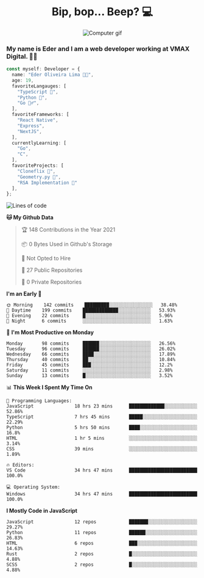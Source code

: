 <h1 align="center">Bip, bop... Beep? 💻</h1>

<div align="center">
  <img src="https://media2.giphy.com/media/11jQqqyF4S5MWY/giphy.gif" alt="Computer gif" />
</div>

### My name is Eder and I am a web developer working at **VMAX Digital**. 👋😺

```TypeScript
const myself: Developer = {
  name: "Eder Oliveira Lima 👨‍💻",
  age: 19,
  favoriteLangauges: [
    "TypeScript 📘",
    "Python 🐍",
    "Go 🚶‍♂️",
  ],
  favoriteFrameworks: [
    "React Native",
    "Express",
    "NextJS",
  ],
  currentlyLearning: [
    "Go",
    "C",
  ],
  favoriteProjects: [
    "Cloneflix 🎥",
    "Geometry.py 📐",
    "RSA Implementation 🔐"
  ],
};


```

<!--START_SECTION:waka-->
![Lines of code](https://img.shields.io/badge/From%20Hello%20World%20I%27ve%20Written-219109%20lines%20of%20code-blue)

**🐱 My Github Data** 

> 🏆 148 Contributions in the Year 2021
 > 
> 📦 0 Bytes Used in Github's Storage 
 > 
> 🚫 Not Opted to Hire
 > 
> 📜 27 Public Repositories 
 > 
> 🔑 0 Private Repositories  
 > 
**I'm an Early 🐤** 

```text
🌞 Morning    142 commits    █████████░░░░░░░░░░░░░░░░   38.48% 
🌆 Daytime    199 commits    █████████████░░░░░░░░░░░░   53.93% 
🌃 Evening    22 commits     █░░░░░░░░░░░░░░░░░░░░░░░░   5.96% 
🌙 Night      6 commits      ░░░░░░░░░░░░░░░░░░░░░░░░░   1.63%

```
📅 **I'm Most Productive on Monday** 

```text
Monday       98 commits     ██████░░░░░░░░░░░░░░░░░░░   26.56% 
Tuesday      96 commits     ██████░░░░░░░░░░░░░░░░░░░   26.02% 
Wednesday    66 commits     ████░░░░░░░░░░░░░░░░░░░░░   17.89% 
Thursday     40 commits     ██░░░░░░░░░░░░░░░░░░░░░░░   10.84% 
Friday       45 commits     ███░░░░░░░░░░░░░░░░░░░░░░   12.2% 
Saturday     11 commits     ░░░░░░░░░░░░░░░░░░░░░░░░░   2.98% 
Sunday       13 commits     █░░░░░░░░░░░░░░░░░░░░░░░░   3.52%

```


📊 **This Week I Spent My Time On** 

```text
💬 Programming Languages: 
JavaScript               18 hrs 23 mins      █████████████░░░░░░░░░░░░   52.86% 
TypeScript               7 hrs 45 mins       █████░░░░░░░░░░░░░░░░░░░░   22.29% 
Python                   5 hrs 50 mins       ████░░░░░░░░░░░░░░░░░░░░░   16.8% 
HTML                     1 hr 5 mins         ░░░░░░░░░░░░░░░░░░░░░░░░░   3.14% 
CSS                      39 mins             ░░░░░░░░░░░░░░░░░░░░░░░░░   1.89%

🔥 Editors: 
VS Code                  34 hrs 47 mins      █████████████████████████   100.0%

💻 Operating System: 
Windows                  34 hrs 47 mins      █████████████████████████   100.0%

```

**I Mostly Code in JavaScript** 

```text
JavaScript               12 repos            ███████░░░░░░░░░░░░░░░░░░   29.27% 
Python                   11 repos            ██████░░░░░░░░░░░░░░░░░░░   26.83% 
HTML                     6 repos             ███░░░░░░░░░░░░░░░░░░░░░░   14.63% 
Rust                     2 repos             █░░░░░░░░░░░░░░░░░░░░░░░░   4.88% 
SCSS                     2 repos             █░░░░░░░░░░░░░░░░░░░░░░░░   4.88%

```



<!--END_SECTION:waka-->
